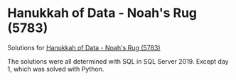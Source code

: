 # Hanukkah of Data - Noah's Rug (5783)

Solutions for [Hanukkah of Data - Noah's Rug (5783)](https://hanukkah.bluebird.sh/5783/)

The solutions were all determined with SQL in SQL Server 2019. Except day 1, which was solved with Python.
